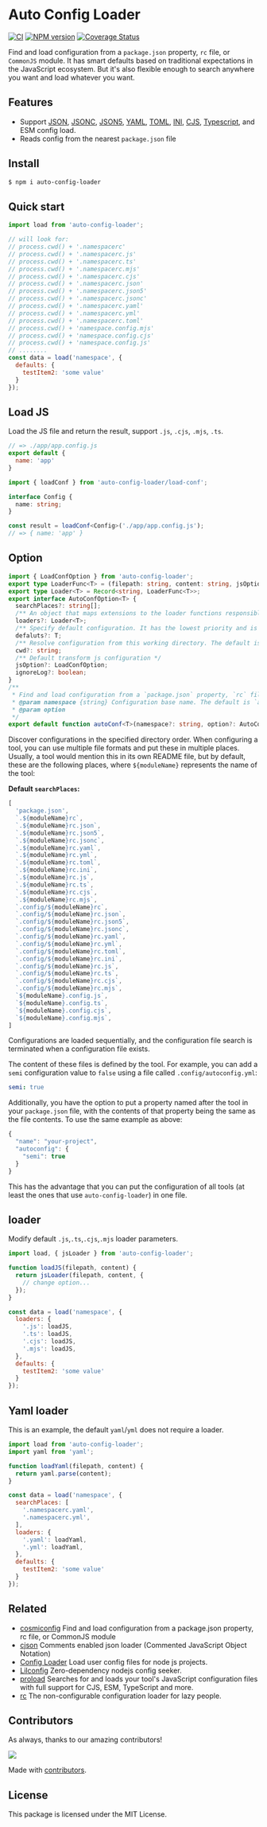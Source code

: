 Auto Config Loader
===

[![CI](https://github.com/jaywcjlove/auto-config-loader/actions/workflows/main.yml/badge.svg)](https://github.com/jaywcjlove/auto-config-loader/actions/workflows/main.yml)
[![NPM version](https://img.shields.io/npm/v/auto-config-loader.svg?style=flat&label=auto-config-loader)](https://npmjs.org/package/auto-config-loader)
[![Coverage Status](https://jaywcjlove.github.io/auto-config-loader/badges.svg)](https://jaywcjlove.github.io/auto-config-loader/lcov-report/)

Find and load configuration from a `package.json` property, `rc` file, or `CommonJS` module. It has smart defaults based on traditional expectations in the JavaScript ecosystem. But it's also flexible enough to search anywhere you want and load whatever you want.

## Features

- Support [JSON](https://www.json.org), [JSONC](https://github.com/microsoft/node-jsonc-parser), [JSON5](https://json5.org/), [YAML](https://yaml.org/), [TOML](https://toml.io), [INI](https://en.wikipedia.org/wiki/INI_file), [CJS](http://www.commonjs.org), [Typescript](https://www.typescriptlang.org/), and ESM config load.
- Reads config from the nearest `package.json` file

## Install

```bash
$ npm i auto-config-loader
```

## Quick start

```js
import load from 'auto-config-loader';

// will look for:
// process.cwd() + '.namespacerc'
// process.cwd() + '.namespacerc.js'
// process.cwd() + '.namespacerc.ts'
// process.cwd() + '.namespacerc.mjs'
// process.cwd() + '.namespacerc.cjs'
// process.cwd() + '.namespacerc.json'
// process.cwd() + '.namespacerc.json5'
// process.cwd() + '.namespacerc.jsonc'
// process.cwd() + '.namespacerc.yaml'
// process.cwd() + '.namespacerc.yml'
// process.cwd() + '.namespacerc.toml'
// process.cwd() + 'namespace.config.mjs'
// process.cwd() + 'namespace.config.cjs'
// process.cwd() + 'namespace.config.js'
// ........
const data = load('namespace', {
  defaults: {
    testItem2: 'some value'
  }
});
```

## Load JS

Load the JS file and return the result, support `.js`, `.cjs`, `.mjs`, `.ts`.

```js
// => ./app/app.config.js
export default {
  name: 'app'
}
```

```ts
import { loadConf } from 'auto-config-loader/load-conf';

interface Config {
  name: string;
}

const result = loadConf<Config>('./app/app.config.js');
// => { name: 'app' }
```

## Option

```ts
import { LoadConfOption } from 'auto-config-loader';
export type LoaderFunc<T> = (filepath: string, content: string, jsOption?: LoadConfOption) => T;
export type Loader<T> = Record<string, LoaderFunc<T>>;
export interface AutoConfOption<T> {
  searchPlaces?: string[];
  /** An object that maps extensions to the loader functions responsible for loading and parsing files with those extensions. */
  loaders?: Loader<T>;
  /** Specify default configuration. It has the lowest priority and is applied after extending config. */
  defaluts?: T;
  /** Resolve configuration from this working directory. The default is `process.cwd()` */
  cwd?: string;
  /** Default transform js configuration */
  jsOption?: LoadConfOption;
  ignoreLog?: boolean;
}
/**
 * Find and load configuration from a `package.json` property, `rc` file, or `CommonJS` module.
 * @param namespace {string} Configuration base name. The default is `autoconf`.
 * @param option 
 */
export default function autoConf<T>(namespace?: string, option?: AutoConfOption<T>): {} & T;
```

Discover configurations in the specified directory order. When configuring a tool, you can use multiple file formats and put these in multiple places. Usually, a tool would mention this in its own README file, but by default, these are the following places, where `${moduleName}` represents the name of the tool:

**Default `searchPlaces`:**

```js
[
  'package.json',
  `.${moduleName}rc`,
  `.${moduleName}rc.json`,
  `.${moduleName}rc.json5`,
  `.${moduleName}rc.jsonc`,
  `.${moduleName}rc.yaml`,
  `.${moduleName}rc.yml`,
  `.${moduleName}rc.toml`,
  `.${moduleName}rc.ini`,
  `.${moduleName}rc.js`,
  `.${moduleName}rc.ts`,
  `.${moduleName}rc.cjs`,
  `.${moduleName}rc.mjs`,
  `.config/${moduleName}rc`,
  `.config/${moduleName}rc.json`,
  `.config/${moduleName}rc.json5`,
  `.config/${moduleName}rc.jsonc`,
  `.config/${moduleName}rc.yaml`,
  `.config/${moduleName}rc.yml`,
  `.config/${moduleName}rc.toml`,
  `.config/${moduleName}rc.ini`,
  `.config/${moduleName}rc.js`,
  `.config/${moduleName}rc.ts`,
  `.config/${moduleName}rc.cjs`,
  `.config/${moduleName}rc.mjs`,
  `${moduleName}.config.js`,
  `${moduleName}.config.ts`,
  `${moduleName}.config.cjs`,
  `${moduleName}.config.mjs`,
]
```

Configurations are loaded sequentially, and the configuration file search is terminated when a configuration file exists.


The content of these files is defined by the tool. For example, you can add a `semi` configuration value to `false` using a file called `.config/autoconfig.yml`:

```yml
semi: true
```

Additionally, you have the option to put a property named after the tool in your `package.json` file, with the contents of that property being the same as the file contents. To use the same example as above:

```js
{
  "name": "your-project",
  "autoconfig": {
    "semi": true
  }
}
```

This has the advantage that you can put the configuration of all tools (at least the ones that use `auto-config-loader`) in one file.

## loader

Modify default `.js`,`.ts`,`.cjs`,`.mjs` loader parameters.

```js
import load, { jsLoader } from 'auto-config-loader';

function loadJS(filepath, content) {
  return jsLoader(filepath, content, {
    // change option...
  });
}

const data = load('namespace', {
  loaders: {
    '.js': loadJS,
    '.ts': loadJS,
    '.cjs': loadJS,
    '.mjs': loadJS,
  },
  defaults: {
    testItem2: 'some value'
  }
});
```

## Yaml loader

This is an example, the default `yaml`/`yml` does not require a loader.

```js
import load from 'auto-config-loader';
import yaml from 'yaml';

function loadYaml(filepath, content) {
  return yaml.parse(content);
}

const data = load('namespace', {
  searchPlaces: [
    '.namespacerc.yaml',
    '.namespacerc.yml',
  ],
  loaders: {
    '.yaml': loadYaml,
    '.yml': loadYaml,
  },
  defaults: {
    testItem2: 'some value'
  }
});
```

## Related

- [cosmiconfig](https://github.com/cosmiconfig/cosmiconfig) Find and load configuration from a package.json property, rc file, or CommonJS module
- [cjson](https://www.npmjs.com/package/cjson) Comments enabled json loader (Commented JavaScript Object Notation)
- [Config Loader](https://www.npmjs.com/package/@web/config-loader) Load user config files for node js projects.
- [Lilconfig](https://www.npmjs.com/package/lilconfig) Zero-dependency nodejs config seeker.
- [proload](https://github.com/natemoo-re/proload) Searches for and loads your tool's JavaScript configuration files with full support for CJS, ESM, TypeScript and more.
- [rc](https://github.com/dominictarr/rc) The non-configurable configuration loader for lazy people.

## Contributors

As always, thanks to our amazing contributors!

<a href="https://github.com/jaywcjlove/auto-config-loader/graphs/contributors">
  <img src="https://jaywcjlove.github.io/auto-config-loader/CONTRIBUTORS.svg" />
</a>

Made with [contributors](https://github.com/jaywcjlove/github-action-contributors).


## License

This package is licensed under the MIT License.